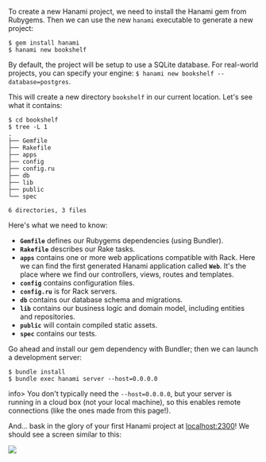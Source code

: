 To create a new Hanami project, we need to install the Hanami gem from Rubygems. Then we can use the new `hanami` executable to generate a new project:
    
 ```   
$ gem install hanami
$ hanami new bookshelf
```

By default, the project will be setup to use a SQLite database. For real-world projects, you can specify your engine: `$ hanami new bookshelf --database=postgres`.

This will create a new directory `bookshelf` in our current location. Let's see what it contains:
    
```    
$ cd bookshelf
$ tree -L 1
.
├── Gemfile
├── Rakefile
├── apps
├── config
├── config.ru
├── db
├── lib
├── public
└── spec

6 directories, 3 files
```

Here's what we need to know:

* **`Gemfile`** defines our Rubygems dependencies (using Bundler).
* **`Rakefile`** describes our Rake tasks.
* **`apps`** contains one or more web applications compatible with Rack. Here we can find the first generated Hanami application called **`Web`**. It's the place where we find our controllers, views, routes and templates.
* **`config`** contains configuration files.
* **`config.ru`** is for Rack servers.
* **`db`** contains our database schema and migrations.
* **`lib`** contains our business logic and domain model, including entities and repositories.
* **`public`** will contain compiled static assets.
* **`spec`** contains our tests.

Go ahead and install our gem dependency with Bundler; then we can launch a development server:

```
$ bundle install
$ bundle exec hanami server --host=0.0.0.0
```

info> You don't typically need the `--host=0.0.0.0`, but your server is running in a cloud box (not your local machine), so this enables remote connections (like the ones made from this page!).

And... bask in the glory of your first Hanami project at [localhost:2300]({{localhost:2300}})! We should see a screen similar to this:

![](https://storage.googleapis.com/codevolve-assets/internal/courses/Hanami/welcome-page.png)
